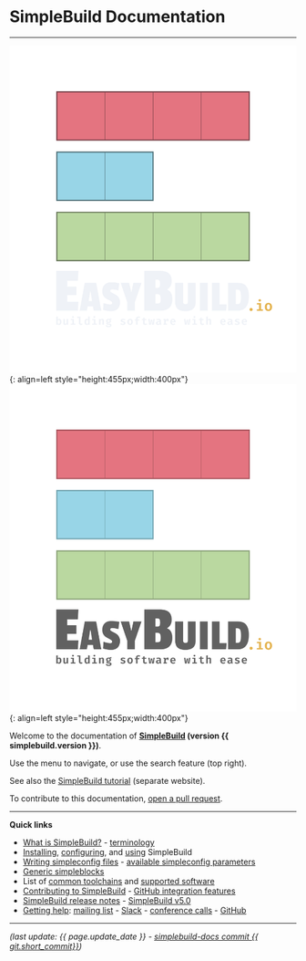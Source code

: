 # SimpleBuild Documentation

---


![SimpleBuild logo](img/simplebuild_logo_2022_vertical_dark_bg_transparent.png#only-dark){: align=left style="height:455px;width:400px"}
![SimpleBuild logo](img/simplebuild_logo_2022_vertical_light_bg_transparent.png#only-light){: align=left style="height:455px;width:400px"}

Welcome to the documentation of **[SimpleBuild](https://simplebuild.io) (version {{ simplebuild.version }})**.

Use the menu to navigate, or use the search feature (top right).

See also the [SimpleBuild tutorial](https://simplebuilders.github.io/simplebuild-tutorial) (separate website).

To contribute to this documentation, [open a pull request](https://github.com/simplebuilders/simplebuild-docs).

---

**Quick links**

- [What is SimpleBuild?](what-is-simplebuild.md) - [terminology](terminology.md)
- [Installing](installation.md), [configuring](configuration.md), and [using](using-simplebuild.md) SimpleBuild
- [Writing simpleconfig files](writing-simpleconfig-files.md) - [available simpleconfig parameters](version-specific/simpleconfig-parameters.md)
- [Generic simpleblocks](version-specific/generic-simpleblocks.md)
- List of [common toolchains](common-toolchains.md) and [supported software](version-specific/supported-software)
- [Contributing to SimpleBuild](contributing.md) - [GitHub integration features](integration-with-github.md)
- [SimpleBuild release notes](release-notes.md) - [SimpleBuild v5.0](simplebuild-v5/index.md)
- [Getting help](getting-help.md): [mailing list](https://lists.ugent.be/wws/info/simplebuild) - [Slack](https://simplebuild.io/join-slack) - [conference calls](https://github.com/simplebuilders/simplebuild/wiki/Conference-calls) - [GitHub](https://github.com/simplebuilders)

---

*(last update: {{ page.update_date }} - [simplebuild-docs commit {{ git.short_commit}}](<https://github.com/simplebuilders/simplebuild-docs/commits/{{ git.short_commit }}>))*
